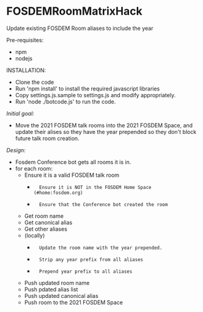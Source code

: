 # FOSDEMRoomMatrixHack
Update existing FOSDEM Room aliases to include the year

Pre-requisites:
- npm
- nodejs

INSTALLATION:

- Clone the code
- Run 'npm install' to install the required javascript libraries
- Copy settings.js.sample to settings.js and modify appropriately.
- Run 'node ./botcode.js' to run the code.


*Initial goal:*
- Move the 2021 FOSDEM talk rooms into the 2021 FOSDEM Space, and update their alises so they have the year prepended so they don't block future talk room creation.

*Design:*
- Fosdem Conference bot gets all rooms it is in.
- for each room:
  -	Ensure it is a valid FOSDEM talk room
    -		Ensure it is NOT in the FOSDEM Home Space (#home:fosdem.org)
    -		Ensure that the Conference bot created the room
  -	Get room name
  -	Get canonical alias
  -	Get other aliases
  -	(locally)
    -		Update the room name with the year prepended.
    -		Strip any year prefix from all aliases
    -		Prepend year prefix to all aliases
  -	Push updated room name
  -	Push pdated alias list
  -	Push updated canonical alias
  -	Push room to the 2021 FOSDEM Space


